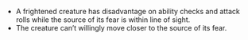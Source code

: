 * A frightened creature has disadvantage on ability checks and attack rolls while the source of its fear is within line of sight.
* The creature can’t willingly move closer to the source of its fear.